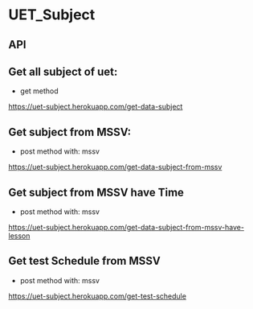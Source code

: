 # UET_Subject

## API 

## Get all subject of uet:

- get method

https://uet-subject.herokuapp.com/get-data-subject

## Get subject from MSSV:

- post method with: mssv

https://uet-subject.herokuapp.com/get-data-subject-from-mssv

## Get subject from MSSV have Time

- post method with: mssv

https://uet-subject.herokuapp.com/get-data-subject-from-mssv-have-lesson

## Get test Schedule from MSSV

- post method with: mssv

https://uet-subject.herokuapp.com/get-test-schedule
